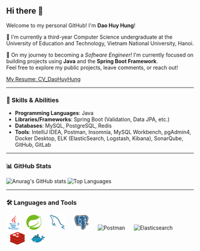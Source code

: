 ## Hi there 👋  
Welcome to my personal GitHub! I'm **Dao Huy Hung**!

🔭 I'm currently a third-year Computer Science undergraduate at the University of Education and Technology, Vietnam National University, Hanoi.

🌱 On my journey to becoming a *Software Engineer!* I'm currently focused on building projects using **Java** and the **Spring Boot Framework**.  
Feel free to explore my public projects, leave comments, or reach out!

[My Resume: CV_DaoHuyHung](https://docs.google.com/document/d/1AOo_25NYDQF3wN57DKjYF2AgMRvvuYKuFsFnCsr4eDU/edit?tab=t.0)

---

### 🚀 Skills & Abilities

- **Programming Languages**: Java  
- **Libraries/Frameworks**: Spring Boot (Validation, Data JPA, etc.)  
- **Databases**: MySQL, PostgreSQL, Redis  
- **Tools**: IntelliJ IDEA, Postman, Insomnia, MySQL Workbench, pgAdmin4, Docker Desktop, ELK (ElasticSearch, Logstash, Kibana), SonarQube, GitHub, GitLab  

---

### 📊 GitHub Stats
![Anurag's GitHub stats](https://github-readme-stats.vercel.app/api?username=shibeinu3110&show_icons=true&theme=radical)
![Top Languages](https://github-readme-stats.vercel.app/api/top-langs/?username=shibeinu3110&hide_progress=true)

---

### 🛠️ Languages and Tools

<p align="left">
  <img src="https://raw.githubusercontent.com/devicons/devicon/master/icons/java/java-original.svg" width="40" height="40" alt="Java" />
  <img src="https://raw.githubusercontent.com/devicons/devicon/master/icons/spring/spring-original.svg" width="40" height="40" alt="Spring Boot" style="margin: 0 10px;" />
  <img src="https://raw.githubusercontent.com/devicons/devicon/master/icons/mysql/mysql-original.svg" width="40" height="40" alt="MySQL" style="margin: 0 10px;" />
  <img src="https://raw.githubusercontent.com/devicons/devicon/master/icons/postgresql/postgresql-original.svg" width="40" height="40" alt="PostgreSQL" style="margin: 0 10px;" />
  <img src="https://www.vectorlogo.zone/logos/getpostman/getpostman-icon.svg" width="40" height="40" alt="Postman" style="margin: 0 10px;" />
  <img src="https://www.vectorlogo.zone/logos/elastic/elastic-icon.svg" width="40" height="40" alt="Elasticsearch" style="margin: 0 10px;" />
  <img src="https://raw.githubusercontent.com/devicons/devicon/master/icons/redis/redis-original.svg" width="40" height="40" alt="Redis" style="margin: 0 10px;" />
  <img src="https://raw.githubusercontent.com/devicons/devicon/master/icons/docker/docker-original.svg" width="40" height="40" alt="Docker" />
</p>
